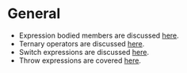 # General

- Expression bodied members are discussed [here][expression-bodied-members].
- Ternary operators are discussed [here][ternary-operators].
- Switch expressions are discussed [here][switch-expressions].
- Throw expressions are covered [here][throw-expressions].

[expression-bodied-members]: https://docs.microsoft.com/en-us/dotnet/csharp/programming-guide/statements-expressions-operators/expression-bodied-members
[ternary-operators]: https://docs.microsoft.com/en-us/dotnet/csharp/language-reference/operators/conditional-operator
[switch-expressions]: https://docs.microsoft.com/en-us/dotnet/csharp/language-reference/operators/switch-expression
[throw-expressions]: https://docs.microsoft.com/en-us/dotnet/csharp/language-reference/keywords/throw#the-throw-expression

